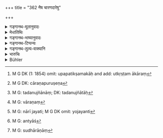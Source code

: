 +++
title = "362 नैष चारणदारेषु"

+++

<details><summary>गङ्गानथ-मूलानुवादः</summary>

This rule does not apply to the case of the wives of dancers and singers, or of those who make a living of themselves; for these men secretly bring their women into contact (with other men), and tempt them on.—(362)
</details>

<details><summary>मेधातिथिः</summary>

यः संभाषणप्रतिषेध उपकारक्रियाप्रतिषेधश् च नैष **चारणदारेषु** स्यात् । **चारणा** नटगायनाद्याः प्रेक्षणकारिणः । तथा **आत्मोपजीविषु** वेषेण जीवत्सु ये दाराः । अथ वात्मजायैव "अर्धो ह वा एष आत्मा" (श्ब् ५.२.१.१०) इति तां य उपजीवन्ति उपपतिक्षमकाः[^२३६] । **सज्जयन्ति** संश्लेषयन्ति ते चारणः परपुरुषेण[^२३७] । **निगूढाः** प्रछन्नम्, आपणभूमौ न तिष्ठन्ते । गृहवेषत्वाद् एव ताः प्रसिद्धवेश्याभ्यो भिद्यन्ते । **चारयन्ति च** ता मैथुनं प्रवर्तयन्ति नेत्रभ्रूविलासपरिहासादिभिः पुरुषान् आकर्षयन्ति । तदनुज्ञानं[^२३८] सज्जनम्, चारणं[^२३९] संप्रयोग एव । अथ वा स्वा नारीः सज्जयन्ति योजयन्ति,[^२४०] अन्याश्[^२४१] च स्त्रीभिश् **चारयन्ति** प्रवर्तयन्ति वेश्यात्वं कुट्टिनीत्वं च स्वधाराणां[^२४२] कारयन्तीत्य् अर्थः ॥ ८.३६२ ॥


[^२४२]:
     M G: sudhārāṇāṃ


[^२४१]:
     M G: antyāś


[^२४०]:
     M G: nārī jayati; M G DK omit: yojayanti


[^२३९]:
     M G: vāraṇaṃ


[^२३८]:
     M G: tadanujñānāṃ; DK: tadanujñātāḥ


[^२३७]:
     M G DK: cāraṇapuruṣeṇa


[^२३६]:
     M G DK (1: 1854) omit: upapatikṣamakāḥ and add: utkṛṣṭam ākāraṃ
</details>

<details><summary>गङ्गानथ-भाष्यानुवादः</summary>

The aforesaid prohibition regarding conversing with women does not apply to the case of ‘*wives of dancers and singers*’;—the term ‘*cāraṇa*’ standing for dancers, singers and other actors.

So also in the case of those ‘*who make a living of themselves*,’—*i.e*., those wives who live upon their own beauty;—the term ‘*jīviṣu*’ qualifying the masculine noun ‘*dārāḥ*’ (wives). Or ‘themselves’ may stand for ‘wives,’—the wife being half the self of the man; and the term stands for *those who live upon their wives*;—*i.e., those who condone the presence of paramours for their wives*.

‘*Bring into contact*,’—unite their wives with other men.

‘*Secretly*,’—*i.e*., not in the open market-place. These women differ from public prostitutes in this that they carry on their intrigues within their own homes.

‘*Tempt them on*,’—eg g them on to actual sexual intercourse; enticing the men by means of glances and jokes.

‘*Bringing into contact*’ implies *connivance*, while ‘*tempting*’ implies leading on to the actual act.

Or, the meaning may be that ‘they bring into contact, unite, their own wives, and seduce, through their wives, the wives of other men’; *i.e., they* make their wives act as prostitutes as well as go-betweens.—(362)
</details>

<details><summary>गङ्गानथ-टिप्पन्यः</summary>

This verse is quoted in *Vivādaratnākara* (p. 387), which adds the following notes:—In the case of the wives of *Cāraṇas* and other people of that class, and also in that of the wives of those who make a living by ‘their own’ (wife’s beauty),—the aforesaid rule prohibiting conversation, or that prescribing the punishment for conversing, does not apply,—because it is the business of these people to help their wives to come in contact with other men, and themselves to bring about their intercourse in secret.’

It is quoted in *Mitākṣarā* (2.285), where *Bālambhaṭṭī* has the following notes:—‘The said rule is not applicable to cases where conversation is held with the wives of actors, singers and people of that class who make a living by the beauty of their own (wives), *i.e*., those who permit other men to have intercourse with their *wives*,—the wife being called ‘*ātman*,’ in accordance with the dictum that ‘the wife and son of a man are his very *self*,’—‘for the purpose of making money, and help their wives to meet other men, and even connive secretly—showing as if they did not see it—at other men coming to their wives.’

It is quoted in *Vivādacintāmaṇi* (p. 174), which has the following notes:—‘*Cāraṇa*,’ dancer,—‘*ātmopajīvin*’ is the professional actor, who makes a living by his ‘*ātman*,’ *i.e*., his *wife*,—these two clashes of men deck up their wives for the purpose of entrapping young men, and hence conversation with their wives is not to be penalised, though intercourse with these also is to be punished;—and in
*Vīramitrodaya* (Vyavahāra, 156a).
</details>

<details><summary>गङ्गानथ-तुल्य-वाक्यानि</summary>

**(verses 8.362-363)  
**

*Baudhāyana* (2.4.3).—‘Corporal punishment shall not be inflicted for
adultery with the wives of minstrels and play-actors; for their husbands themselves either actually lead them to other men, or concealed at home, permit them to hold culpable intercourse.’

*Yājñavalkya* (2.293).—‘For approaching a female ascetic, the fine is
twenty-four *Paṇas*.’
</details>

<details><summary>भारुचिः</summary>

संभाषणानुज्ञानं चैवैतत्, नोपगमनस्य । यतो ऽत्र राजदण्डाभावमात्रम्, न त्व् अत्यन्तम् अदृष्टदोषाभावः । यतः ईषद्दोषस् तूपगन्तुः स्याद् इति । यतः नायं पूर्वप्रतिषेधविषयः । यस्माद् अपरैषा वेशजातिः । एवं च कारणाद् ऋते ऽप्य् आभिः सह संभाषमाणे न संग्रहणं प्राप्नुयात् ॥ ८.३६१ ॥
</details>

<details><summary>Bühler</summary>

362	This rule does not apply to the wives of actors and singers, nor (of) those who live on (the intrigues of) their own (wives); for such men send their wives (to others) or, concealing themselves, allow them to hold criminal intercourse.
</details>
